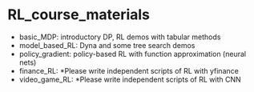 # RL_course_materials

- basic_MDP: introductory DP, RL demos with tabular methods
- model_based_RL: Dyna and some tree search demos
- policy_gradient: policy-based RL with function approximation (neural nets)
- finance_RL: *Please write independent scripts of RL with yfinance
- video_game_RL: *Please write independent scripts of RL with CNN
